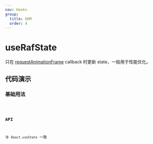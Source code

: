 ```yaml
---
nav: Hooks
group:
  title: DOM
  order: 4
---
```


# useRafState

只在 [requestAnimationFrame](https://developer.mozilla.org/en-US/docs/Web/API/window/requestAnimationFrame) callback 时更新 state，一般用于性能优化。

## 代码演示

### 基础用法

<code hideActions='["CSB"]' src="./demo/demo1.tsx" />

### API

与 `React.useState` 一致
